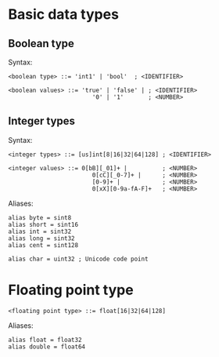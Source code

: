 # Basic data types


## Boolean type

Syntax:

```
<boolean type> ::= 'int1' | 'bool'  ; <IDENTIFIER>

<boolean values> ::= 'true' | 'false' | ; <IDENTIFIER>
                        '0' | '1'       ; <NUMBER>
```

## Integer types

Syntax:

```
<integer types> ::= [us]int[8|16|32|64|128] ; <IDENTIFIER>

<integer values> ::= 0[bB][_01]+ |          ; <NUMBER>
                        0[cC][_0-7]+ |      ; <NUMBER>
                        [0-9]+ |            ; <NUMBER>
                        0[xX][0-9a-fA-F]+   ; <NUMBER>
```

Aliases:

```cell
alias byte = sint8
alias short = sint16
alias int = sint32
alias long = sint32
alias cent = sint128

alias char = uint32 ; Unicode code point
```

# Floating point type

```
<floating point type> ::= float[16|32|64|128]

```

Aliases:

```
alias float = float32
alias double = float64
```
